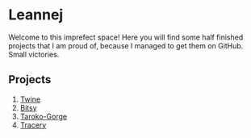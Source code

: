 # Leannej

Welcome to this imprefect space! Here you will find some half finished projects that I am proud of, because I managed to get them on GitHub. Small victories.

## Projects
1. [Twine](Things.html)
2. [Bitsy](endangered_creatures.html)
3. [Taroko-Gorge](taroko-gorge.html)
5. [Tracery][def]



[def]: sketch2294219